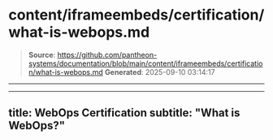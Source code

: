 # content/iframeembeds/certification/what-is-webops.md

> **Source**: https://github.com/pantheon-systems/documentation/blob/main/content/iframeembeds/certification/what-is-webops.md
> **Generated**: 2025-09-10 03:14:17

---

---
title: WebOps Certification
subtitle: "What is WebOps?"
---

<Partial file="certification-guide/what-is-webops.md" />
